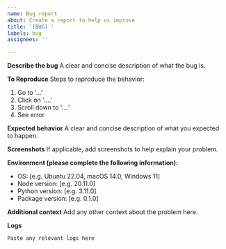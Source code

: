 ```yaml
---
name: Bug report
about: Create a report to help us improve
title: '[BUG] '
labels: bug
assignees: ''

---
```


**Describe the bug**
A clear and concise description of what the bug is.

**To Reproduce**
Steps to reproduce the behavior:
1. Go to '...'
2. Click on '....'
3. Scroll down to '....'
4. See error

**Expected behavior**
A clear and concise description of what you expected to happen.

**Screenshots**
If applicable, add screenshots to help explain your problem.

**Environment (please complete the following information):**
 - OS: [e.g. Ubuntu 22.04, macOS 14.0, Windows 11]
 - Node version: [e.g. 20.11.0]
 - Python version: [e.g. 3.11.0]
 - Package version: [e.g. 0.1.0]

**Additional context**
Add any other context about the problem here.

**Logs**
```
Paste any relevant logs here
```